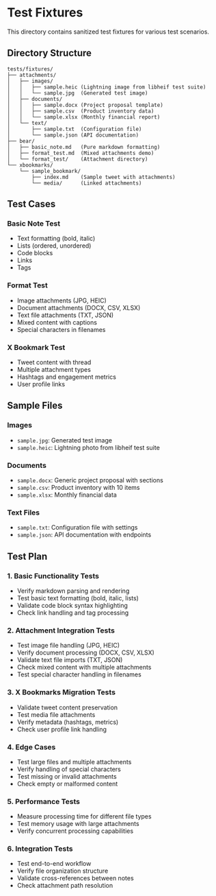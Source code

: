 # Test Fixtures

This directory contains sanitized test fixtures for various test scenarios.

## Directory Structure
```
tests/fixtures/
├── attachments/
│   ├── images/
│   │   ├── sample.heic (Lightning image from libheif test suite)
│   │   └── sample.jpg  (Generated test image)
│   ├── documents/
│   │   ├── sample.docx (Project proposal template)
│   │   ├── sample.csv  (Product inventory data)
│   │   └── sample.xlsx (Monthly financial report)
│   └── text/
│       ├── sample.txt  (Configuration file)
│       └── sample.json (API documentation)
├── bear/
│   ├── basic_note.md   (Pure markdown formatting)
│   ├── format_test.md  (Mixed attachments demo)
│   └── format_test/    (Attachment directory)
└── xbookmarks/
    └── sample_bookmark/
        ├── index.md    (Sample tweet with attachments)
        └── media/      (Linked attachments)
```

## Test Cases

### Basic Note Test
- Text formatting (bold, italic)
- Lists (ordered, unordered)
- Code blocks
- Links
- Tags

### Format Test
- Image attachments (JPG, HEIC)
- Document attachments (DOCX, CSV, XLSX)
- Text file attachments (TXT, JSON)
- Mixed content with captions
- Special characters in filenames

### X Bookmark Test
- Tweet content with thread
- Multiple attachment types
- Hashtags and engagement metrics
- User profile links

## Sample Files

### Images
- `sample.jpg`: Generated test image
- `sample.heic`: Lightning photo from libheif test suite

### Documents
- `sample.docx`: Generic project proposal with sections
- `sample.csv`: Product inventory with 10 items
- `sample.xlsx`: Monthly financial data

### Text Files
- `sample.txt`: Configuration file with settings
- `sample.json`: API documentation with endpoints

## Test Plan

### 1. Basic Functionality Tests
- Verify markdown parsing and rendering
- Test basic text formatting (bold, italic, lists)
- Validate code block syntax highlighting
- Check link handling and tag processing

### 2. Attachment Integration Tests
- Test image file handling (JPG, HEIC)
- Verify document processing (DOCX, CSV, XLSX)
- Validate text file imports (TXT, JSON)
- Check mixed content with multiple attachments
- Test special character handling in filenames

### 3. X Bookmarks Migration Tests
- Validate tweet content preservation
- Test media file attachments
- Verify metadata (hashtags, metrics)
- Check user profile link handling

### 4. Edge Cases
- Test large files and multiple attachments
- Verify handling of special characters
- Test missing or invalid attachments
- Check empty or malformed content

### 5. Performance Tests
- Measure processing time for different file types
- Test memory usage with large attachments
- Verify concurrent processing capabilities

### 6. Integration Tests
- Test end-to-end workflow
- Verify file organization structure
- Validate cross-references between notes
- Check attachment path resolution
